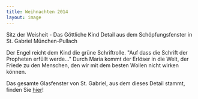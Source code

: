 ```yaml
---
title: Weihnachten 2014
layout: image
---
```


Sitz der Weisheit - Das Göttliche Kind
Detail aus dem Schöpfungsfenster in St. Gabriel München-Pullach

Der Engel reicht dem Kind die grüne Schriftrolle. "Auf dass die Schrift der Propheten erfüllt werde..."
Durch Maria kommt der Erlöser in die Welt, der Friede zu den Menschen, den wir mit dem besten Wollen nicht wirken können.

Das gesamte Glasfenster von St. Gabriel, aus dem dieses Detail stammt, finden Sie [hier](/werke/kirchen/pullach/)!